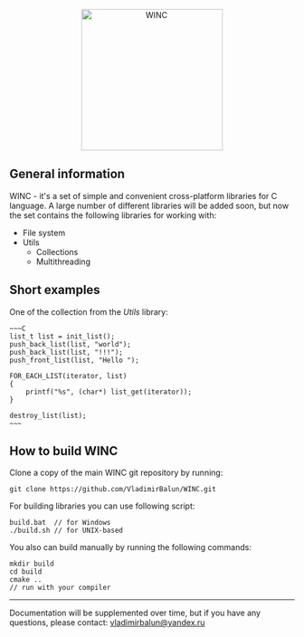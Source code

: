 <p align="center">
    <img
      alt="WINC"
      src="https://downloader.disk.yandex.ru/preview/53f91952a196156792dce7a6813a208da3c579194dca7312e29eb0e7182c19af/5b9c2e78/QIu_UHwQI7Su_15ipwApzqJ1eYAnQJo8Hb4pgrYptYSM2WFuiVeUN_LkQVZ9Sy4EH8NDhSF1E2xCxrTUcxChjg%3D%3D?uid=0&filename=WINC.png&disposition=inline&hash=&limit=0&content_type=image%2Fpng&tknv=v2&size=1680x938"
      width="250"
     />
</p>

## General information

WINC - it's a set of simple and convenient cross-platform libraries for C language. A 
large number of different libraries will be added soon, but now the set contains the following 
libraries for working with:

- File system
- Utils
  -  Collections
  -  Multithreading

## Short examples
   
One of the collection from the *Utils* library:    
    

    ~~~C
    list_t list = init_list();
    push_back_list(list, "world");
    push_back_list(list, "!!!");
    push_front_list(list, "Hello ");
    
    FOR_EACH_LIST(iterator, list)
    {
        printf("%s", (char*) list_get(iterator));
    }
    
    destroy_list(list);
    ~~~
    
## How to build WINC

Clone a copy of the main WINC git repository by running:

    git clone https://github.com/VladimirBalun/WINC.git

For building libraries you can use following script:

    build.bat  // for Windows
    ./build.sh // for UNIX-based
  
You also can  build manually by running the following commands:

    mkdir build
    cd build
    cmake ..
    // run with your compiler 
    
___
Documentation will be supplemented over time, but if you 
have any questions, please contact: vladimirbalun@yandex.ru
